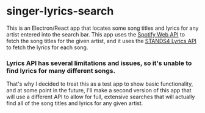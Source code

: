 # singer-lyrics-search

This is an Electron/React app that locates some song titles and lyrics for any artist entered into the search bar. This app uses the [Spotify Web API](https://developer.spotify.com/documentation/web-api) to fetch the song titles for the given artist, and it uses the [STANDS4 Lyrics API](https://www.lyrics.com/lyrics_api.php) to fetch the lyrics for each song.

### Lyrics API has several limitations and issues, so it's unable to find lyrics for many different songs.

That's why I decided to treat this as a test app to show basic functionality, and at some point in the future, I'll make a second version of this app that will use a different API to allow for full, extensive searches that will actually find all of the song titles and lyrics for any given artist.
